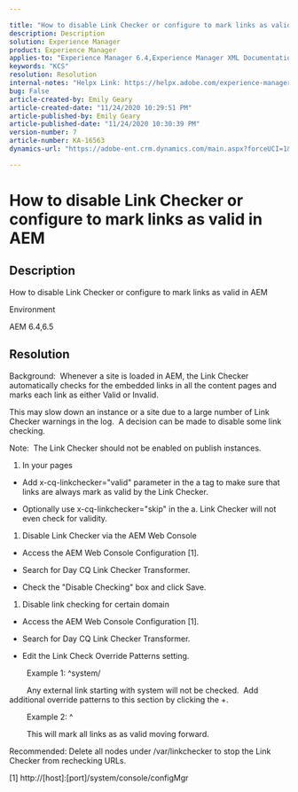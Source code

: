 ```yaml
---

title: "How to disable Link Checker or configure to mark links as valid in AEM"  
description: Description  
solution: Experience Manager  
product: Experience Manager  
applies-to: "Experience Manager 6.4,Experience Manager XML Documentation for Adobe Experience Manager,Experience Manager XML Documentation Add-on for Adobe Experience Manager,Experience Manager 6.5,Experience Manager"  
keywords: "KCS"  
resolution: Resolution  
internal-notes: "Helpx Link: https://helpx.adobe.com/experience-manager/kb/how-to-configure-linkchecker-tomark-alllinks-asvalid.html"  
bug: False  
article-created-by: Emily Geary  
article-created-date: "11/24/2020 10:29:51 PM"  
article-published-by: Emily Geary  
article-published-date: "11/24/2020 10:30:39 PM"  
version-number: 7  
article-number: KA-16563  
dynamics-url: "https://adobe-ent.crm.dynamics.com/main.aspx?forceUCI=1&pagetype=entityrecord&etn=knowledgearticle&id=d4f36e8f-a42e-eb11-a813-000d3a593c3f"

---
```


# How to disable Link Checker or configure to mark links as valid in AEM

## Description

How to disable Link Checker or configure to mark links as valid in AEM


Environment



AEM 6.4,6.5

## Resolution

Background:  Whenever a site is loaded in AEM, the Link Checker automatically checks for the embedded links in all the content pages and marks each link as either Valid or Invalid. 

This may slow down an instance or a site due to a large number of Link Checker warnings in the log.  A decision can be made to disable some link checking.  

Note:  The Link Checker should not be enabled on publish instances.  

1. In your pages

*   Add x-cq-linkchecker="valid" parameter in the a tag to make sure that links are always mark as valid by the Link Checker. 
 
*   Optionally use x-cq-linkchecker="skip" in the a. Link Checker will not even check for validity.  




1. Disable Link Checker via the AEM Web Console

*   Access the AEM Web Console Configuration [1].
 
*   Search for Day CQ Link Checker Transformer. 
 
*   Check the "Disable Checking" box and click Save.




1. Disable link checking for certain domain

*   Access the AEM Web Console Configuration [1].
 
*   Search for Day CQ Link Checker Transformer. 
 
*   Edit the Link Check Override Patterns setting. 




        Example 1: ^system/

        Any external link starting with system will not be checked.  Add additional override patterns to this section by clicking the +. 

        Example 2: ^

        This will mark all links as as valid moving forward.  

Recommended: Delete all nodes under /var/linkchecker to stop the Link Checker from rechecking URLs.  

[1] http://[host]:[port]/system/console/configMgr
